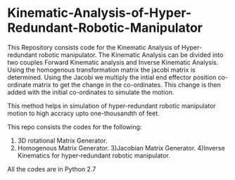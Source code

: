 # Kinematic-Analysis-of-Hyper-Redundant-Robotic-Manipulator
This Repository consists code for the Kinematic Analysis of Hyper-redundant robotic manipulator. The Kinematic Analysis can be divided into two couples Forward Kinematic analysis and Inverse Kinematic Analysis. 
Using the homogenous transformation matrix the jacobi matrix is determined. Using the Jacobi we multiply the intial end effector position co-ordinate matrix to get the change in the co-ordinates. 
This change is then added with the initial co-ordinates to simulate the motion. 

This method helps in simulation of hyper-redundant robotic manipulator motion to high accracy upto one-thousandth of feet.


This repo consists the codes for the following:
1) 3D rotational Matrix Generator.
2) Homogenous Matrix Generator.
3)Jacobian Matrix Generator.
4)Inverse Kinematics for hyper-redundant robotic manipulator.


All the codes are in Python 2.7

